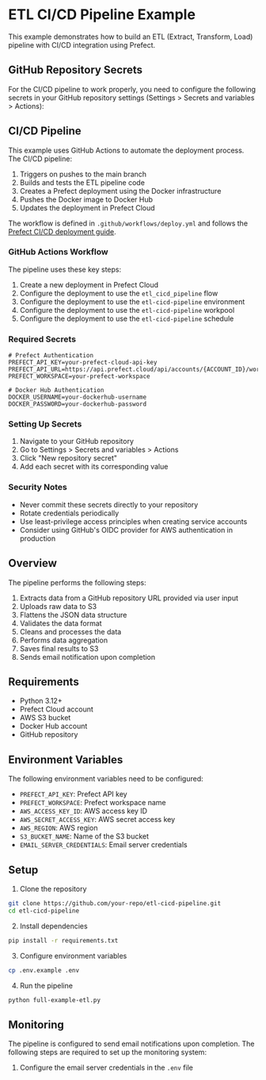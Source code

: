 # ETL CI/CD Pipeline Example

This example demonstrates how to build an ETL (Extract, Transform, Load) pipeline with CI/CD integration using Prefect.
## GitHub Repository Secrets

For the CI/CD pipeline to work properly, you need to configure the following secrets in your GitHub repository settings (Settings > Secrets and variables > Actions):




## CI/CD Pipeline

This example uses GitHub Actions to automate the deployment process. The CI/CD pipeline:

1. Triggers on pushes to the main branch
2. Builds and tests the ETL pipeline code
3. Creates a Prefect deployment using the Docker infrastructure
4. Pushes the Docker image to Docker Hub
5. Updates the deployment in Prefect Cloud

The workflow is defined in `.github/workflows/deploy.yml` and follows the [Prefect CI/CD deployment guide](https://docs-3.prefect.io/v3/deploy/infrastructure-concepts/deploy-ci-cd#build-deployments-via-ci-cd).

### GitHub Actions Workflow

The pipeline uses these key steps:

1. Create a new deployment in Prefect Cloud
2. Configure the deployment to use the `etl_cicd_pipeline` flow
3. Configure the deployment to use the `etl-cicd-pipeline` environment
4. Configure the deployment to use the `etl-cicd-pipeline` workpool
5. Configure the deployment to use the `etl-cicd-pipeline` schedule

### Required Secrets
```
# Prefect Authentication
PREFECT_API_KEY=your-prefect-cloud-api-key
PREFECT_API_URL=https://api.prefect.cloud/api/accounts/{ACCOUNT_ID}/workspaces/{WORKSPACE_ID}
PREFECT_WORKSPACE=your-prefect-workspace

# Docker Hub Authentication
DOCKER_USERNAME=your-dockerhub-username
DOCKER_PASSWORD=your-dockerhub-password

```

### Setting Up Secrets

1. Navigate to your GitHub repository
2. Go to Settings > Secrets and variables > Actions
3. Click "New repository secret"
4. Add each secret with its corresponding value

### Security Notes
- Never commit these secrets directly to your repository
- Rotate credentials periodically
- Use least-privilege access principles when creating service accounts
- Consider using GitHub's OIDC provider for AWS authentication in production


## Overview

The pipeline performs the following steps:

1. Extracts data from a GitHub repository URL provided via user input
2. Uploads raw data to S3
3. Flattens the JSON data structure 
4. Validates the data format
5. Cleans and processes the data
6. Performs data aggregation
7. Saves final results to S3
8. Sends email notification upon completion

## Requirements

- Python 3.12+
- Prefect Cloud account
- AWS S3 bucket
- Docker Hub account
- GitHub repository

## Environment Variables

The following environment variables need to be configured:

- `PREFECT_API_KEY`: Prefect API key
- `PREFECT_WORKSPACE`: Prefect workspace name
- `AWS_ACCESS_KEY_ID`: AWS access key ID
- `AWS_SECRET_ACCESS_KEY`: AWS secret access key
- `AWS_REGION`: AWS region
- `S3_BUCKET_NAME`: Name of the S3 bucket
- `EMAIL_SERVER_CREDENTIALS`: Email server credentials

## Setup

1. Clone the repository

```bash
git clone https://github.com/your-repo/etl-cicd-pipeline.git
cd etl-cicd-pipeline
```

2. Install dependencies

```bash
pip install -r requirements.txt
```

3. Configure environment variables

```bash
cp .env.example .env
```

4. Run the pipeline

```bash
python full-example-etl.py
```


## Monitoring

The pipeline is configured to send email notifications upon completion. The following steps are required to set up the monitoring system:

1. Configure the email server credentials in the `.env` file
